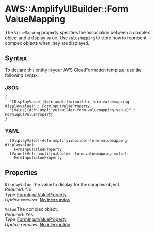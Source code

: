 # AWS::AmplifyUIBuilder::Form ValueMapping<a name="aws-properties-amplifyuibuilder-form-valuemapping"></a>

The `ValueMapping` property specifies the association between a complex object and a display value\. Use `ValueMapping` to store how to represent complex objects when they are displayed\.

## Syntax<a name="aws-properties-amplifyuibuilder-form-valuemapping-syntax"></a>

To declare this entity in your AWS CloudFormation template, use the following syntax:

### JSON<a name="aws-properties-amplifyuibuilder-form-valuemapping-syntax.json"></a>

```
{
  "[DisplayValue](#cfn-amplifyuibuilder-form-valuemapping-displayvalue)" : FormInputValueProperty,
  "[Value](#cfn-amplifyuibuilder-form-valuemapping-value)" : FormInputValueProperty
}
```

### YAML<a name="aws-properties-amplifyuibuilder-form-valuemapping-syntax.yaml"></a>

```
  [DisplayValue](#cfn-amplifyuibuilder-form-valuemapping-displayvalue): 
    FormInputValueProperty
  [Value](#cfn-amplifyuibuilder-form-valuemapping-value): 
    FormInputValueProperty
```

## Properties<a name="aws-properties-amplifyuibuilder-form-valuemapping-properties"></a>

`DisplayValue`  <a name="cfn-amplifyuibuilder-form-valuemapping-displayvalue"></a>
The value to display for the complex object\.  
*Required*: No  
*Type*: [FormInputValueProperty](aws-properties-amplifyuibuilder-form-forminputvalueproperty.md)  
*Update requires*: [No interruption](https://docs.aws.amazon.com/AWSCloudFormation/latest/UserGuide/using-cfn-updating-stacks-update-behaviors.html#update-no-interrupt)

`Value`  <a name="cfn-amplifyuibuilder-form-valuemapping-value"></a>
The complex object\.  
*Required*: Yes  
*Type*: [FormInputValueProperty](aws-properties-amplifyuibuilder-form-forminputvalueproperty.md)  
*Update requires*: [No interruption](https://docs.aws.amazon.com/AWSCloudFormation/latest/UserGuide/using-cfn-updating-stacks-update-behaviors.html#update-no-interrupt)